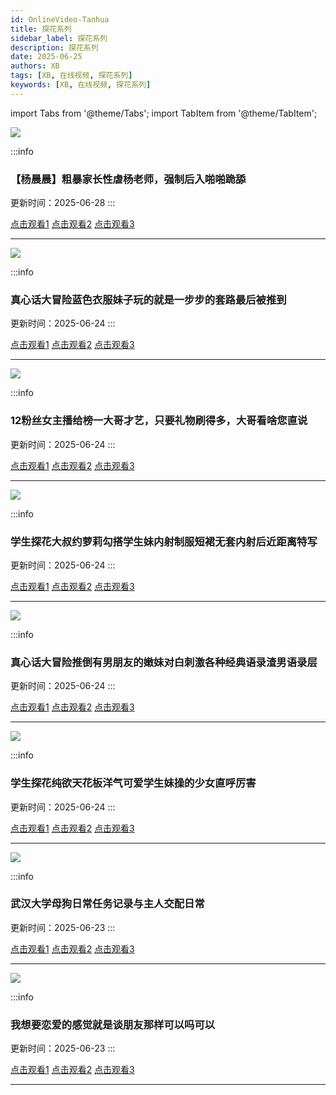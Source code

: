 ```yaml
---
id: OnlineVideo-Tanhua
title: 探花系列
sidebar_label: 探花系列
description: 探花系列
date: 2025-06-25
authors: XB
tags: [XB, 在线视频, 探花系列]
keywords: [XB, 在线视频, 探花系列]
---
```


import Tabs from '@theme/Tabs';
import TabItem from '@theme/TabItem';



![](https://img1.souavzy.info/upload/vod/20250619-1/889090634cf3c3b87ddb5544e300bd3c.png)

:::info
###  【杨晨晨】粗暴家长性虐杨老师，强制后入啪啪跪舔

更新时间：2025-06-28
:::

<Tabs className="unique-tabs">

  <TabItem value="链接1">
  <a href="https://yutujx.com/?url=https://bf3.qrtuv.com/smv1/202506/18/B0vg3XrsHj2/video/index.m3u8">点击观看1</a></TabItem>
  <TabItem value="链接2"><a href="https://tools.liumingye.cn/m3u8/#https://bf3.qrtuv.com/smv1/202506/18/B0vg3XrsHj2/video/index.m3u8">点击观看2</a></TabItem>
  <TabItem value="链接3"><a href="https://www.m3u8player.online/embed/m3u8?url=https://bf3.qrtuv.com/smv1/202506/18/B0vg3XrsHj2/video/index.m3u8">点击观看3</a></TabItem>
</Tabs>

---

![](https://img.bobojizy.org/upload/vod/20250317-1/47452fec8b10cb9023e94f295de690f4.jpg)

:::info
###  真心话大冒险蓝色衣服妹子玩的就是一步步的套路最后被推到

更新时间：2025-06-24
:::

<Tabs className="unique-tabs">

  <TabItem value="链接1">
  <a href="https://yutujx.com/?url=https://bf3.qrtuv.com/smv1/202503/16/i62ddSrg6w2/video/index.m3u8">点击观看1</a></TabItem>
  <TabItem value="链接2"><a href="https://tools.liumingye.cn/m3u8/#https://bf3.qrtuv.com/smv1/202503/16/i62ddSrg6w2/video/index.m3u8">点击观看2</a></TabItem>
  <TabItem value="链接3"><a href="https://www.m3u8player.online/embed/m3u8?url=https://bf3.qrtuv.com/smv1/202503/16/i62ddSrg6w2/video/index.m3u8">点击观看3</a></TabItem>
</Tabs>

---

![](https://img.bobojizy.org/upload/vod/20250526-1/c6493dfe20564f443bf897cb274c9fea.png)

:::info
###  12粉丝女主播给榜一大哥才艺，只要礼物刷得多，大哥看啥您直说

更新时间：2025-06-24
:::

<Tabs className="unique-tabs">

  <TabItem value="链接1">
  <a href="https://yutujx.com/?url=https://bf3.qrtuv.com/smv1/202505/25/YTMGVPtcri2/video/index.m3u8">点击观看1</a></TabItem>
  <TabItem value="链接2"><a href="https://tools.liumingye.cn/m3u8/#https://bf3.qrtuv.com/smv1/202505/25/YTMGVPtcri2/video/index.m3u8">点击观看2</a></TabItem>
  <TabItem value="链接3"><a href="https://www.m3u8player.online/embed/m3u8?url=https://bf3.qrtuv.com/smv1/202505/25/YTMGVPtcri2/video/index.m3u8">点击观看3</a></TabItem>
</Tabs>

---

![](https://img.bobojizy.org/upload/vod/20250317-1/1806d5d903b61ac66b5b385089673058.jpg)

:::info
###  学生探花大叔约萝莉勾搭学生妹内射制服短裙无套内射后近距离特写

更新时间：2025-06-24
:::

<Tabs className="unique-tabs">

  <TabItem value="链接1">
  <a href="https://yutujx.com/?url=https://bf3.qrtuv.com/smv1/202503/15/7JxpHbCVU22/video/index.m3u8">点击观看1</a></TabItem>
  <TabItem value="链接2"><a href="https://tools.liumingye.cn/m3u8/#https://bf3.qrtuv.com/smv1/202503/15/7JxpHbCVU22/video/index.m3u8">点击观看2</a></TabItem>
  <TabItem value="链接3"><a href="https://www.m3u8player.online/embed/m3u8?url=https://bf3.qrtuv.com/smv1/202503/15/7JxpHbCVU22/video/index.m3u8">点击观看3</a></TabItem>
</Tabs>

---

![](https://img.bobojizy.org/upload/vod/20250317-1/ea173e12c4c3b46a0a294504c56102ef.jpg)

:::info
###  真心话大冒险推倒有男朋友的嫩妹对白刺激各种经典语录渣男语录层

更新时间：2025-06-24
:::

<Tabs className="unique-tabs">

  <TabItem value="链接1">
  <a href="https://yutujx.com/?url=https://bf3.qrtuv.com/smv1/202503/16/WwZhqNXKzw2/video/index.m3u8">点击观看1</a></TabItem>
  <TabItem value="链接2"><a href="https://tools.liumingye.cn/m3u8/#https://bf3.qrtuv.com/smv1/202503/16/WwZhqNXKzw2/video/index.m3u8">点击观看2</a></TabItem>
  <TabItem value="链接3"><a href="https://www.m3u8player.online/embed/m3u8?url=https://bf3.qrtuv.com/smv1/202503/16/WwZhqNXKzw2/video/index.m3u8">点击观看3</a></TabItem>
</Tabs>

---

![](https://img.bobojizy.org/upload/vod/20250316-1/b76f82224205ecfebdc9e643150edb2c.jpg)

:::info
###  学生探花纯欲天花板洋气可爱学生妹操的少女直呼厉害

更新时间：2025-06-24
:::

<Tabs className="unique-tabs">

  <TabItem value="链接1">
  <a href="https://yutujx.com/?url=https://bf3.qrtuv.com/smv1/202503/15/yWCiWup1eB2/video/index.m3u8">点击观看1</a></TabItem>
  <TabItem value="链接2"><a href="https://tools.liumingye.cn/m3u8/#https://bf3.qrtuv.com/smv1/202503/15/yWCiWup1eB2/video/index.m3u8">点击观看2</a></TabItem>
  <TabItem value="链接3"><a href="https://www.m3u8player.online/embed/m3u8?url=https://bf3.qrtuv.com/smv1/202503/15/yWCiWup1eB2/video/index.m3u8">点击观看3</a></TabItem>
</Tabs>

---

![](https://sbzytpimg1.com:3519/upload/vod/20250612-1/93f7221787a6c8852bfbc154dd29856b.jpg)

:::info
### 武汉大学母狗日常任务记录与主人交配日常

更新时间：2025-06-23
:::

<Tabs className="unique-tabs">

  <TabItem value="链接1">
  <a href="https://yutujx.com/?url=https://yutubf.lsbbf3.com/20250611/dMAl0N7l/index.m3u8">点击观看1</a></TabItem>
  <TabItem value="链接2"><a href="https://tools.liumingye.cn/m3u8/#https://yutubf.lsbbf3.com/20250611/dMAl0N7l/index.m3u8">点击观看2</a></TabItem>
  <TabItem value="链接3"><a href="https://www.m3u8player.online/embed/m3u8?url=https://yutubf.lsbbf3.com/20250611/dMAl0N7l/index.m3u8">点击观看3</a></TabItem>
</Tabs>

---

![](https://sbzytpimg1.com:3519/upload/vod/20250612-1/826659ec94400cadd835e73c35d4bdf7.jpg)

:::info
### 我想要恋爱的感觉就是谈朋友那样可以吗可以

更新时间：2025-06-23
:::

<Tabs className="unique-tabs">

  <TabItem value="链接1">
  <a href="https://yutujx.com/?url=https://yutubf.lsbbf3.com/20250611/WObOKAaE/index.m3u8">点击观看1</a></TabItem>
  <TabItem value="链接2"><a href="https://tools.liumingye.cn/m3u8/#https://yutubf.lsbbf3.com/20250611/WObOKAaE/index.m3u8">点击观看2</a></TabItem>
  <TabItem value="链接3"><a href="https://www.m3u8player.online/embed/m3u8?url=https://yutubf.lsbbf3.com/20250611/WObOKAaE/index.m3u8">点击观看3</a></TabItem>
</Tabs>

---





